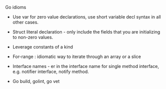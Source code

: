Go idioms

* Use var for zero value declarations, use short variable decl syntax in all
other cases.
* Struct literal declaration - only include the fields that you are initializing to
non-zero values.
* Leverage constants of a kind
* For-range : idiomatic way to iterate through an array or a slice
* Interface names - er in the interface name for single method interface, e.g.
notifier interface, notify method.



* Go build, golint, go vet
